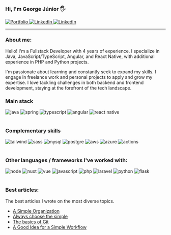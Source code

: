 ### Hi, I'm George Júnior 🖐️

<div>
    <a href="https://georgejrdev.vercel.app/" target="_blank">
        <img src="https://img.shields.io/badge/Portfolio-0DBD8B?style=for-the-badge&logo=About.me&logoColor=white" alt="Portfolio">
    </a>
    <a href="https://georgejrdev.vercel.app/blog" target="_blank">
        <img src="https://img.shields.io/badge/Blog-FF2222?style=for-the-badge&logo=blogger&logoColor=white" alt="LinkedIn">
    </a>
    <a href="https://www.linkedin.com/in/george-j%C3%BAnior-b26776268" target="_blank">
        <img src="https://img.shields.io/badge/LinkedIn-0077B5?style=for-the-badge&logo=linkedin&logoColor=white" alt="LinkedIn">
    </a>
</div>

<hr>

### About me:

Hello! I'm a Fullstack Developer with 4 years of experience. I specialize in Java, JavaScript/TypeScript, Angular, and React Native, with additional experience in PHP and Python projects.

I'm passionate about learning and constantly seek to expand my skills. I engage in freelance work and personal projects to apply and grow my expertise. I love tackling challenges in both backend and frontend development, staying at the forefront of the tech landscape.

### Main stack

<div>
    <img margin="5" alt="java" src="https://img.shields.io/badge/Java-ED8B00?style=for-the-badge&logo=openjdk&logoColor=white"/>
    <img margin="5" alt="spring" src="https://img.shields.io/badge/Spring-6DB33F?style=for-the-badge&logo=spring&logoColor=white"/>
    <img margin="5" alt="typescript" src="https://img.shields.io/badge/TypeScript-007ACC?style=for-the-badge&logo=typescript&logoColor=white"/>
    <img margin="5" alt="angular" src="https://img.shields.io/badge/Angular-DD0031?style=for-the-badge&logo=angular&logoColor=white"/>
    <img margin="5" alt="react native" src="https://img.shields.io/badge/React_Native-202366?style=for-the-badge&logo=react&logoColor=61DAFB"/>
</div>

<br>

### Complementary skills

<div>
    <img margin="5" alt="tailwind" src="https://img.shields.io/badge/tailwindcss-%2338B2AC.svg?style=for-the-badge&logo=tailwind-css&logoColor=white"/>
    <img margin="5" alt="sass" src="https://img.shields.io/badge/Sass-CC6699?style=for-the-badge&logo=sass&logoColor=white" />
    <img margin="5" alt="mysql" src="https://img.shields.io/badge/MySQL-E67802?style=for-the-badge&logo=mysql&logoColor=white"/>
    <img margin="5" alt="postgre" src="https://img.shields.io/badge/PostgreSQL-316192?style=for-the-badge&logo=postgresql&logoColor=white"/>
    <img margin="5" alt="aws" src="https://img.shields.io/badge/Amazon_AWS-A32F3F?style=for-the-badge&logo=amazon-aws&logoColor=white"/>
    <img margin="5" alt="azure" src="https://img.shields.io/badge/Microsoft_Azure-0089D6?style=for-the-badge&logo=microsoft-azure&logoColor=white"/>
    <img margin="5" alt="actions" src="https://img.shields.io/badge/GitHub_Actions-555555?style=for-the-badge&logo=github-actions&logoColor=white
    "/>
</div>

<br>

### Other languages / frameworks I've worked with:

<div>  
    <img margin="5" alt="node" src="https://img.shields.io/badge/Node.js-43853D?style=for-the-badge&logo=node.js&logoColor=white"/>
    <img margin="5" alt="nuxt" src="https://img.shields.io/badge/Nuxt-002E3B?style=for-the-badge&logo=nuxtdotjs&logoColor=#00DC82"/>
    <img margin="5" alt="vue" src="https://img.shields.io/badge/Vue.js-35495E?style=for-the-badge&logo=vue.js&logoColor=4FC08D"/>
    <img margin="5" alt="javascript" src="https://img.shields.io/badge/JavaScript-F7DF1E?style=for-the-badge&logo=javascript&logoColor=black"/>
    <img margin="5" alt="php" src="https://img.shields.io/badge/PHP-777BB4?style=for-the-badge&logo=php&logoColor=white"/>
    <img margin="5" alt="laravel" src="https://img.shields.io/badge/Laravel-FF2D20?style=for-the-badge&logo=laravel&logoColor=white"/>
    <img margin="5" alt="python" src="https://img.shields.io/badge/Python-14354C?style=for-the-badge&logo=python&logoColor=white"/>
    <img margin="5" alt="flask" src="https://img.shields.io/badge/Flask-000000?style=for-the-badge&logo=flask&logoColor=white"/>

</div>

<br>

### Best articles:

The best articles I wrote on the most diverse topics.

- [A Simple Organization](https://georgejrdev.vercel.app/post/1)
- [Always choose the simple](https://georgejrdev.vercel.app/post/2)
- [The basics of Git](https://georgejrdev.vercel.app/post/5)
- [A Good Idea for a Simple Workflow](https://georgejrdev.vercel.app/post/4)
